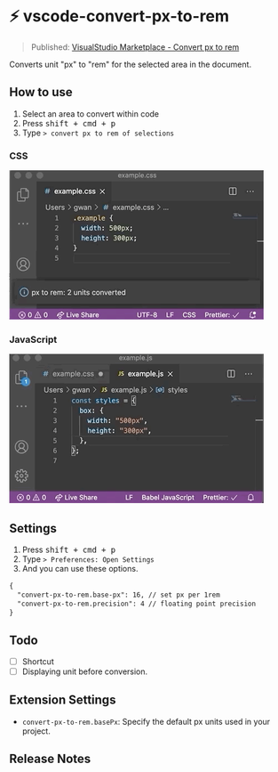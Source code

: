 # ⚡️ vscode-convert-px-to-rem

> Published: [VisualStudio Marketplace - Convert px to rem](https://marketplace.visualstudio.com/items?itemName=gwanduke.convert-px-to-rem)

Converts unit "px" to "rem" for the selected area in the document.

## How to use

1. Select an area to convert within code
2. Press <kbd>shift + cmd + p</kbd>
3. Type `> convert px to rem of selections`

### CSS

![How to use - CSS](./docs/how-to-use-css.gif)

### JavaScript

![How to use - JavaScript](./docs/how-to-use-js.gif)

## Settings

1. Press <kbd>shift + cmd + p</kbd>
2. Type `> Preferences: Open Settings`
3. And you can use these options.

```jsonc
{
  "convert-px-to-rem.base-px": 16, // set px per 1rem
  "convert-px-to-rem.precision": 4 // floating point precision
}
```

## Todo

- [ ] Shortcut
- [ ] Displaying unit before conversion.

## Extension Settings

- `convert-px-to-rem.basePx`: Specify the default px units used in your project.

## Release Notes
